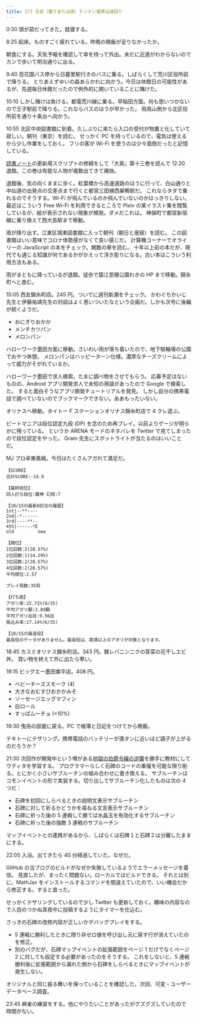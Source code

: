 ```yaml
---
title: 172 日目（曇りまたは雨）チンチン電車は遠回り
---
```


0:30 頭が茹だってきた。就寝する。

8:25 起床。ものすごく疲れている。昨晩の晩飯が足りなかったか。

朝食にする。天気予報を確認して傘を持って外出。未だに近道がわからないのでカンで歩いて明治通りに出る。

9:40 百花園バス停から日暮里駅行きのバスに乗る。しばらくして荒川区役所前で降りる。
とりあえずゆいの森あらかわに向かう。今日は休館日の可能性があるが、先週毎日休館だったので例外的に開いていることに賭けた。

10:10 しかし賭けは負ける。都電荒川線に乗る。早稲田方面。何も思いつかないので王子駅前で降りる。これならバスのほうが早かった。
飛鳥山側から北区役所前を通り十条台へ向かう。

10:55 北区中央図書館に到着。久しぶりに来たら入口の受付が物置と化していて寂しい。朝刊（東京）を読む。
せっかく PC を持っているので、電気は使えるから少し作業をしておく。
フリの客が Wi-Fi を使うのは少々面倒だったと記憶している。

[読書ノート][note]の更新用スクリプトの修繕をして『大奥』第十三巻を読んで 12:20 退館。この巻は有能な人物が複数出てきて痛快。

退館後、気の向くままに歩く。紅葉橋から高速道路のほうに行って、白山通りと中仙道の出発点の交差点まで行くと都営三田線西巣鴨駅だ。
これならタダで乗れるのでそうする。Wi-Fi が飛んでいるのか飛んでいないのかはっきりしない。
最近はこういう Free Wi-Fi を利用できるところで Pixiv の某イラスト集を閲覧しているが、絵が表示されない現象が頻発。ダメだこれは。
神保町で都営新宿線に乗り換えて西大島駅まで移動。

雨が降り出す。江東区城東図書館に入って朝刊（朝日と産経）を読む。
この図書館はいい意味でコロナ体勢感がなくて良い感じだ。
計算機コーナーでオライリーの JavaScript の本をチェック。関数の章を読む。
十年以上前の本だが、現代でも通じる知識が何であるかがかえって浮き彫りになる。古い本はこういう利用方法もある。

雨がまともに降っているが退館。徒歩で猿江恩賜公園わきの HP まで移動。錦糸町へと進む。

15:05 西友錦糸町店。245 円。ついでに週刊新潮をチェック。
かわぐちかいじ先生と伊藤祐靖先生の対談はよく思いついたなという企画だ。しかも次号に後編が続くようだ。

* おにぎりおかか
* メンチカツパン
* メロンパン

ハローワーク墨田方面に移動。さいわい雨が落ち着いたので、地下駐輪場の公園でおやつ休憩。
メロンパンはハッピーターン仕様。濃厚なチーズクリームによって威力がそがれているか。

ハローワーク墨田で求人検索。たまに調べ物をさせてもらう。
応募予定はないものの、Android アプリ開発求人で未知の用語があったので Google で検索した。
すると面白そうなアプリ開発チュートリアルを発見。
しかし自分の携帯電話で調べていないのでブックマークできない。ああもったいない。

オリナスへ移動。タイトー F ステーションオリナス錦糸町店で 4 クレ遊ぶ。

ビートマニアは段位認定九段 (DP) を念のため再プレイ。以前よりゲージが明らかに残っている。
というか ARENA モードのネタバレを Twitter で見てしまったので段位認定をやった。
Gram 先生にスポットライトが当たるのはいいことだ。

MJ プロ卓東風戦。今日はたくさんアガれて満足だ。

```text
【SCORE】
合計SCORE:-14.9

【最終段位】
四人打ち段位:魔神 幻球:7

【10/15の最新8試合の履歴】
1st|--**----
2nd|-*------
3rd|----**--
4th|------*E
old         new

【順位】
1位回数:2(28.57%)
2位回数:1(14.29%)
3位回数:2(28.57%)
4位回数:2(28.57%)
平均順位:2.57

プレイ局数:35局

【打ち筋】
アガリ率:25.71%(9/35)
平均アガリ翻:2.89翻
平均アガリ巡目:9.56巡
振込み率:17.14%(6/35)

【10/15の最高役】
最高役のデータがありません。最高役は、跳満以上のアガリが対象となります。
```

18:45 カスミオリナス錦糸町店。343 円。豚レバニンニクの芽菜の花干しエビ丼。
買い物を終えて外に出たら寒い。

19:15 ビッグエー墨田業平店。408 円。

* ベビーチーズスモーク (4)
* 大きなおむすびおかかみそ
* ソーセージエッグマフィン
* 白ロール
* すっぱムーチョ (+10%)

19:30 曳舟の部屋に戻る。PC で帳簿と日記をつけてから晩飯。

テキトーにテザリング。携帯電話のバッテリーが満タンに近いほど調子が上がるのだろうか？

21:30 次回作が開発中という噂がある[地獄の伯爵令嬢の逆襲][bshf20]を勝手に教材にしてウディタを学習する。
プログラマーらしく石碑のコードの重複を可能な限り削る。とにかく小さいサブルーチンの組み合わせに書き換える。
サブルーチンはコモンイベントの形で実装する。切り出してサブルーチン化したものは次の 4 つだ：

* 石碑を初回にしらべるときの説明文表示サブルーチン
* 石碑に対して祈るかどうかを尋ねる文言表示サブルーチン
* 石碑に祈った後の 5 連戦して勝てば水晶玉を有効化するサブルーチン
* 石碑に祈った後の強敵 3 連戦のサブルーチン

マップイベントとの連携があるから、しばらくは石碑１と石碑２は分離したままにする。

22:05 入浴。出てきたら 40 分経過していた。なぜだ。

GitHub の当ブログのビルドがなぜか失敗しているようでエラーメッセージを着信。
見直したが、まったく問題ない。ローカルではビルドできる。
それとは別に、MathJax をインストールするコマンドを間違えていたので、いい機会だから修正する。すると直った。

せっかくテザリングしているので少し Twitter も更新しておく。趣味の内容なので人目のつかぬ真夜中に投稿するようにタイマーを仕込む。

さっきの石碑の改修内容が正しいかデバッグプレイをする。

* 5 連戦に勝利したときに限り非ゼロ値を呼び出し元に戻す行が消えていたのを修正。
* 別のバグだが、石碑マップイベントの拡張範囲をページ 1 だけでなくページ 2 に対しても設定する必要があったのをそうする。
  これをしないと、5 連戦勝利後に拡張範囲から漏れた側から石碑をしらべるときにマップイベントが発生しない。

オリジナルと同じ振る舞いを保っていることを確認した。次回、可変・ユーザーデータベース調査。

23:45 麻雀の練習をする。他にやりたいことがあったがグズグズしていたので時間がない。

[bshf20]: https://wodifes.net/game/show/412
[note]: https://showa-yojyo.github.io/notebook/
